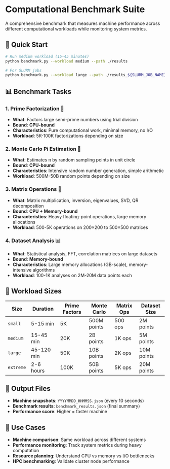 # Computational Benchmark Suite

A comprehensive benchmark that measures machine performance across different computational workloads while monitoring system metrics.

## 🚀 Quick Start

```bash
# Run medium workload (15-45 minutes)
python benchmark.py --workload medium --path ./results

# For SLURM jobs
python benchmark.py --workload large --path ./results_${SLURM_JOB_NAME}
```

## 📊 Benchmark Tasks

### 1. **Prime Factorization** 🔢
- **What**: Factors large semi-prime numbers using trial division
- **Bound**: **CPU-bound** 
- **Characteristics**: Pure computational work, minimal memory, no I/O
- **Workload**: 5K-100K factorizations depending on size

### 2. **Monte Carlo Pi Estimation** 🎯  
- **What**: Estimates π by random sampling points in unit circle
- **Bound**: **CPU-bound**
- **Characteristics**: Intensive random number generation, simple arithmetic
- **Workload**: 500M-50B random points depending on size

### 3. **Matrix Operations** 🧮
- **What**: Matrix multiplication, inversion, eigenvalues, SVD, QR decomposition  
- **Bound**: **CPU + Memory-bound**
- **Characteristics**: Heavy floating-point operations, large memory allocations
- **Workload**: 500-5K operations on 200×200 to 500×500 matrices

### 4. **Dataset Analysis** 📊
- **What**: Statistical analysis, FFT, correlation matrices on large datasets
- **Bound**: **Memory-bound**
- **Characteristics**: Large memory allocations (GB-scale), memory-intensive algorithms
- **Workload**: 100-1K analyses on 2M-20M data points each

## 🔧 Workload Sizes

| Size | Duration | Prime Factors | Monte Carlo | Matrix Ops | Dataset Size |
|------|----------|---------------|-------------|------------|--------------|
| `small` | 5-15 min | 5K | 500M points | 500 ops | 2M points |
| `medium` | 15-45 min | 20K | 2B points | 1K ops | 5M points |
| `large` | 45-120 min | 50K | 10B points | 2K ops | 10M points |
| `extreme` | 2-6 hours | 100K | 50B points | 5K ops | 20M points |

## 📁 Output Files

- **Machine snapshots**: `YYYYMMDD_HHMMSS.json` (every 10 seconds)
- **Benchmark results**: `benchmark_results.json` (final summary)
- **Performance score**: Higher = faster machine

## 🎯 Use Cases

- **Machine comparison**: Same workload across different systems
- **Performance monitoring**: Track system metrics during heavy computation  
- **Resource planning**: Understand CPU vs memory vs I/O bottlenecks
- **HPC benchmarking**: Validate cluster node performance
